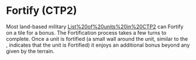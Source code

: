 # Fortify (CTP2)

Most land-based military [List%20of%20units%20in%20CTP2](units) can Fortify on a tile for a bonus. The Fortification process takes a few turns to complete. Once a unit is fortified (a small wall around the unit, similar to the , indicates that the unit is Fortified) it enjoys an additional bonus beyond any given by the terrain.